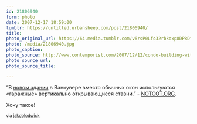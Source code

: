```yaml
---
id: 21806940
form: photo
date: 2007-12-17 18:59:00
tumblr: https://untitled.urbansheep.com/post/21806940/
title:
photo_original_url: https://64.media.tumblr.com/v6rsP0Lfo32rbkoxp8DP8Dfn_500.jpg
photo: /media/21806940.jpg
photo_caption: 
photo_source: http://www.contemporist.com/2007/12/12/condo-building-with-garage-door-windows/
photo_source_url:
photo_source_title:

---
```


<p>“В <a href="http://www.contemporist.com/2007/12/12/condo-building-with-garage-door-windows/">новом здании</a> в Ванкувере вместо обычных окон используются «гаражные» вертикально открывающиеся ставни.” - <a href="http://www.notcot.org/">NOTCOT.ORG</a>.</p>

<p>Хочу такое!</p>

<p><small>via <a href="http://jakoblodwick.com/post/21804139">jakoblodwick</a></small></p>
